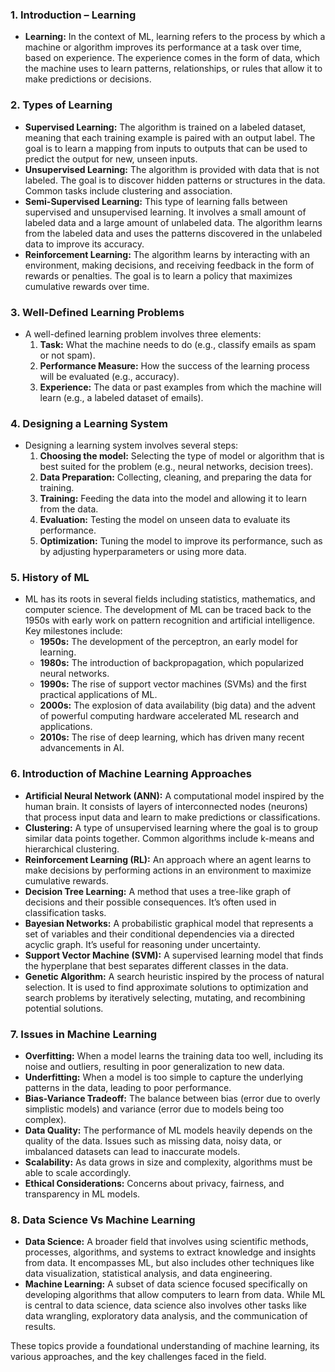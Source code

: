 ### 1. **Introduction – Learning**
   - **Learning:** In the context of ML, learning refers to the process by which a machine or algorithm improves its performance at a task over time, based on experience. The experience comes in the form of data, which the machine uses to learn patterns, relationships, or rules that allow it to make predictions or decisions.

### 2. **Types of Learning**
   - **Supervised Learning:** The algorithm is trained on a labeled dataset, meaning that each training example is paired with an output label. The goal is to learn a mapping from inputs to outputs that can be used to predict the output for new, unseen inputs.
   - **Unsupervised Learning:** The algorithm is provided with data that is not labeled. The goal is to discover hidden patterns or structures in the data. Common tasks include clustering and association.
   - **Semi-Supervised Learning:** This type of learning falls between supervised and unsupervised learning. It involves a small amount of labeled data and a large amount of unlabeled data. The algorithm learns from the labeled data and uses the patterns discovered in the unlabeled data to improve its accuracy.
   - **Reinforcement Learning:** The algorithm learns by interacting with an environment, making decisions, and receiving feedback in the form of rewards or penalties. The goal is to learn a policy that maximizes cumulative rewards over time.

### 3. **Well-Defined Learning Problems**
   - A well-defined learning problem involves three elements: 
     1. **Task:** What the machine needs to do (e.g., classify emails as spam or not spam).
     2. **Performance Measure:** How the success of the learning process will be evaluated (e.g., accuracy).
     3. **Experience:** The data or past examples from which the machine will learn (e.g., a labeled dataset of emails).

### 4. **Designing a Learning System**
   - Designing a learning system involves several steps:
     1. **Choosing the model:** Selecting the type of model or algorithm that is best suited for the problem (e.g., neural networks, decision trees).
     2. **Data Preparation:** Collecting, cleaning, and preparing the data for training.
     3. **Training:** Feeding the data into the model and allowing it to learn from the data.
     4. **Evaluation:** Testing the model on unseen data to evaluate its performance.
     5. **Optimization:** Tuning the model to improve its performance, such as by adjusting hyperparameters or using more data.

### 5. **History of ML**
   - ML has its roots in several fields including statistics, mathematics, and computer science. The development of ML can be traced back to the 1950s with early work on pattern recognition and artificial intelligence. Key milestones include:
     - **1950s:** The development of the perceptron, an early model for learning.
     - **1980s:** The introduction of backpropagation, which popularized neural networks.
     - **1990s:** The rise of support vector machines (SVMs) and the first practical applications of ML.
     - **2000s:** The explosion of data availability (big data) and the advent of powerful computing hardware accelerated ML research and applications.
     - **2010s:** The rise of deep learning, which has driven many recent advancements in AI.

### 6. **Introduction of Machine Learning Approaches**
   - **Artificial Neural Network (ANN):** A computational model inspired by the human brain. It consists of layers of interconnected nodes (neurons) that process input data and learn to make predictions or classifications.
   - **Clustering:** A type of unsupervised learning where the goal is to group similar data points together. Common algorithms include k-means and hierarchical clustering.
   - **Reinforcement Learning (RL):** An approach where an agent learns to make decisions by performing actions in an environment to maximize cumulative rewards.
   - **Decision Tree Learning:** A method that uses a tree-like graph of decisions and their possible consequences. It’s often used in classification tasks.
   - **Bayesian Networks:** A probabilistic graphical model that represents a set of variables and their conditional dependencies via a directed acyclic graph. It’s useful for reasoning under uncertainty.
   - **Support Vector Machine (SVM):** A supervised learning model that finds the hyperplane that best separates different classes in the data.
   - **Genetic Algorithm:** A search heuristic inspired by the process of natural selection. It is used to find approximate solutions to optimization and search problems by iteratively selecting, mutating, and recombining potential solutions.

### 7. **Issues in Machine Learning**
   - **Overfitting:** When a model learns the training data too well, including its noise and outliers, resulting in poor generalization to new data.
   - **Underfitting:** When a model is too simple to capture the underlying patterns in the data, leading to poor performance.
   - **Bias-Variance Tradeoff:** The balance between bias (error due to overly simplistic models) and variance (error due to models being too complex).
   - **Data Quality:** The performance of ML models heavily depends on the quality of the data. Issues such as missing data, noisy data, or imbalanced datasets can lead to inaccurate models.
   - **Scalability:** As data grows in size and complexity, algorithms must be able to scale accordingly.
   - **Ethical Considerations:** Concerns about privacy, fairness, and transparency in ML models.

### 8. **Data Science Vs Machine Learning**
   - **Data Science:** A broader field that involves using scientific methods, processes, algorithms, and systems to extract knowledge and insights from data. It encompasses ML, but also includes other techniques like data visualization, statistical analysis, and data engineering.
   - **Machine Learning:** A subset of data science focused specifically on developing algorithms that allow computers to learn from data. While ML is central to data science, data science also involves other tasks like data wrangling, exploratory data analysis, and the communication of results.

These topics provide a foundational understanding of machine learning, its various approaches, and the key challenges faced in the field.
